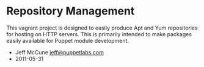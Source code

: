 # Repository Management #

This vagrant project is designed to easily produce Apt and Yum repositories for
hosting on HTTP servers.  This is primarily intended to make packages easily
available for Puppet module development.

 * Jeff McCune <jeff@puppetlabs.com>
 * 2011-05-31


